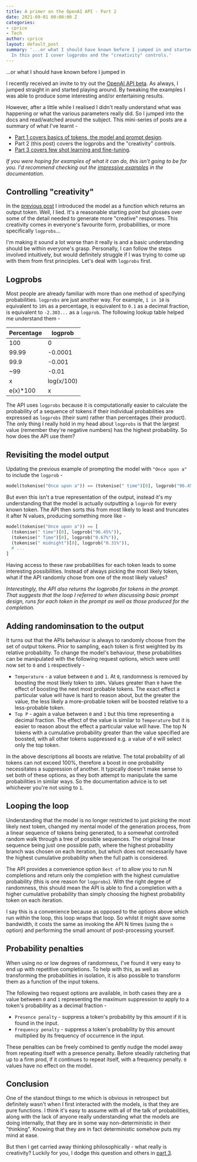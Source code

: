 ```yaml
---
title: A primer on the OpenAI API - Part 2
date: 2021-09-01 00:00:00 Z
categories:
- cprice
- Tech
author: cprice
layout: default_post
summary: '...or what I should have known before I jumped in and started playing around.
  In this post I cover logprobs and the "creativity" controls.'
---
```


...or what I should have known before I jumped in

I recently received an invite to try out the [OpenAI API beta](https://beta.openai.com/). As always, I jumped straight in and started playing around. By tweaking the examples I was able to produce some interesting and/or entertaining results. 

However, after a little while I realised I didn't really understand what was happening or what the various parameters really did. So I jumped into the docs and read/watched around the subject. This mini-series of posts are a summary of what I've learnt -

* [Part 1 covers basics of tokens, the model and prompt design](../../08/31/a-primer-on-the-openai-api-1.html).
* Part 2 (this post) covers the logprobs and the "creativity" controls. 
* [Part 3 covers few shot learning and fine-tuning](../../09/02/a-primer-on-the-openai-api-3.html).

*If you were hoping for examples of what it can do, this isn't going to be for you. I'd recommend checking out the [impressive examples](https://beta.openai.com/examples) in the documentation.*

## Controlling "creativity"

In the [previous post](../../08/31/a-primer-on-the-openai-api-1.html) I introduced the model as a function which returns an output token. Well, I lied. It's a reasonable starting point but glosses over some of the detail needed to generate more "creative" responses. This creativity comes in everyone's favourite form, probabilities, or more specifically `logprobs`...

I'm making it sound a lot worse than it really is and a basic understanding should be within everyone's grasp. Personally, I can follow the steps involved intuitively, but would definitely struggle if I was trying to come up with them from first principles. Let's deal with `logprobs` first.

## Logprobs

Most people are already familiar with more than one method of specifying probabilities. `logprobs` are just another way. For example, `1 in 10` is equivalent to `10%` as a percentage, is equivalent to `0.1` as a decimal fraction, is equivalent to `-2.303...` as a `logprob`. The following lookup table helped me understand them -

| Percentage |    logprob |
|------------|------------|
| 100        |     0      |
|  99.99     |    -0.0001 |
|  99.9      |    -0.001  |
|  ~99       |    -0.01   |
|      x     | log(x/100) |
|  e(x)*100  |     x      |

The API uses `logprobs` because it is computationally easier to calculate the probability of a sequence of tokens if their individual probabilities are expressed as `logprobs` (their sum) rather than percentages (their product). The only thing I really hold in my head about `logprobs` is that the largest value (remember they're negative numbers) has the highest probability. So how does the API use them?

## Revisiting the model output

Updating the previous example of prompting the model with `"Once upon a"` to include the `logprob` -

~~~python
model(tokenise("Once upon a")) == (tokenise(" time")[0], logprob("96.45%"))
~~~

But even this isn't a true representation of the output, instead it's my understanding that the model is actually outputting a `logprob` for every known token. The API then sorts this from most likely to least and truncates it after N values, producing something more like -

~~~python
model(tokenise("Once upon a")) == [
  (tokenise(" time")[0], logprob("96.45%")),
  (tokenise(" Time")[0], logprob("0.67%")),
  (tokenise(" midnight")[0], logprob("0.31%")),
  # ...
]
~~~

Having access to these raw probabilities for each token leads to some interesting possibilities. Instead of always picking the most likely token, what if the API randomly chose from one of the most likely values? 

*Interestingly, the API also returns the logprobs for tokens in the prompt. That suggests that the loop I referred to when discussing basic prompt design, runs for each token in the prompt as well as those produced for the completion.*

## Adding randominsation to the output

It turns out that the APIs behaviour is always to randomly choose from the set of output tokens. Prior to sampling, each token is first weighted by its relative probability. To change the model's behaviour, these probabilities can be manipulated with the following request options, which were until now set to `0` and `1` respectively -

* `Temperature` - a value between `0` and `1`. At `0`, randomness is removed by boosting the most likely token to `100%`. Values greater than `0` have the effect of boosting the next most probable tokens. The exact effect a particular value will have is hard to reason about, but the greater the value, the less likely a more-probable token will be boosted relative to a less-probable token.
* `Top P` - again a value between `0` and `1` but this time representing a decimal fraction. The effect of the value is similar to `Temperature` but it is easier to reason about the effect a particular value will have. The top N tokens with a cumulative probability greater than the value specified are boosted, with all other tokens suppressed e.g. a value of `0` will select only the top token.

In the above descriptions all boosts are relative. The total probability of all tokens can not exceed 100%, therefore a boost in one probability necessitates a suppression of another. It typically doesn't make sense to set both of these options, as they both attempt to manipulate the same probabilities in similar ways. So the documentation advice is to set whichever you're not using to `1`.

## Looping the loop

Understanding that the model is no longer restricted to just picking the most likely next token, changed my mental model of the generation process, from a linear sequence of tokens being generated, to a somewhat controlled random walk through a tree of possible sequences. The original linear sequence being just one possible path, where the highest probability branch was chosen on each iteration, but which does not necessarily have the highest cumulative probability when the full path is considered.

The API provides a convenience option `Best of` to allow you to run N completions and return only the completion with the highest cumulative probability (this is one reason for `logprobs`). With the right degree of randomness, this should mean the API is able to find a completion with a higher cumulative probability than simply choosing the highest probability token on each iteration.

I say this is a convenience because as opposed to the options above which run within the loop, this loop wraps that loop. So whilst it might save some bandwidth, it costs the same as invoking the API N times (using the `n` option) and performing the small amount of post-processing yourself.

## Probability penalties

When using no or low degrees of randomness, I've found it very easy to end up with repetitive completions. To help with this, as well as transforming the probabilities in isolation, it is also possible to transform them as a function of the input tokens.

The following two request options are available, in both cases they are a value between `0` and `1` representing the maximum suppression to apply to a token's probability as a decimal fraction -

* `Presence penalty` - suppress a token's probability by this amount if it is found in the input.
* `Frequency penalty` - suppress a token's probability by this amount multiplied by its frequency of occurrence in the input.

These penalties can be freely combined to gently nudge the model away from repeating itself with a presence penalty. Before steadily ratcheting that up to a firm prod, if it continues to repeat itself, with a frequency penalty. `0` values have no effect on the model.

## Conclusion

One of the standout things to me which is obvious in retrospect but definitely wasn't when I first interacted with the models, is that they are pure functions. I think it's easy to assume with all of the talk of probabilities, along with the lack of anyone really understanding what the models are doing internally, that they are in some way non-deterministic in their "thinking". Knowing that they are in fact deterministic somehow puts my mind at ease. 

But then I get carried away thinking philosophically - what really is creativity? Luckily for you, I dodge this question and others in [part 3](../../09/02/a-primer-on-the-openai-api-3.html).
